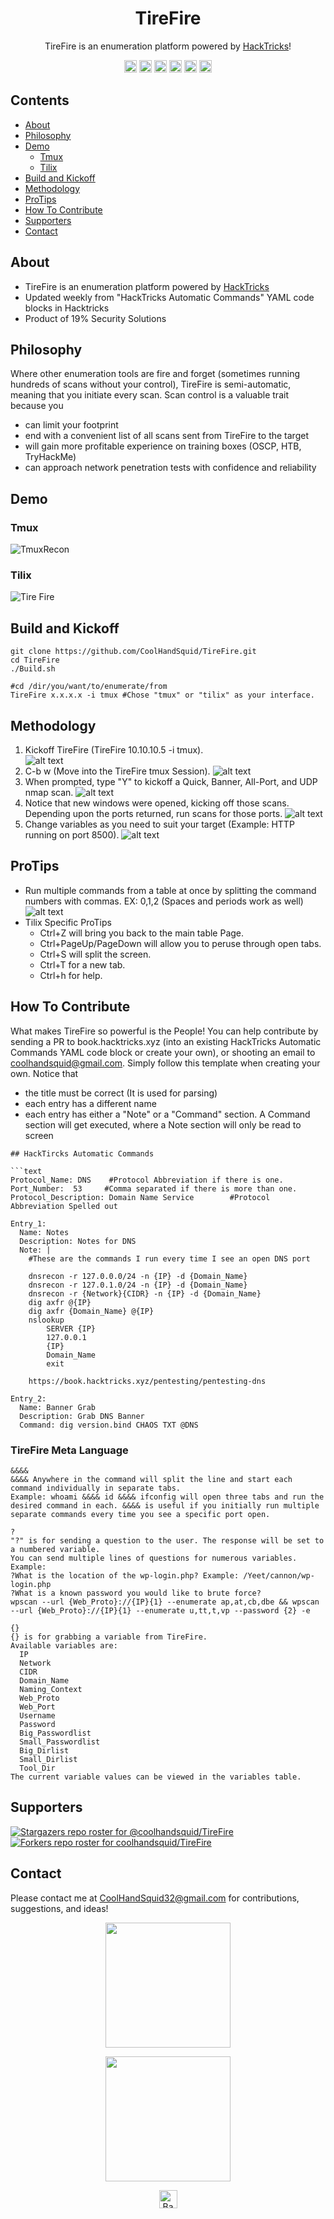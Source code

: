 <h1 align="center">TireFire</h1>
<p align="center">TireFire is an enumeration platform powered by <a href="https://book.hacktricks.xyz">HackTricks</a>!</p>
<p align="center">
  <a><img src="https://img.shields.io/badge/price-FREE-0098f7.svg" height="20"/></a>
  <a><img src="https://img.shields.io/github/license/mashape/apistatus.svg" height="20"/></a>
  <a><img src="https://img.shields.io/badge/OS-Kali-yellow.svg" height="20"/></a>
  <a><img src="https://img.shields.io/badge/python-3.7%2B-blue.svg" height="20"/></a>
  <a><img src="https://img.shields.io/badge/version-4.1.5-lightgrey.svg" height="20"/></a>
  <a href="https://twitter.com/intent/tweet?text=I%20love%20automating%20the%20scanning%20and%20enumeration%20capabilities%20I%20have%20with%20the%20enumeration%20platform%20powered%20by%20https%3A%2F%2Fbook.HackTricks.xyz%21%20It%20is%20so%20convenient%21&url=https://github.com/CoolHandSquid/TireFire&via=CoolHandSquid&hashtags=infosec,oscp,HackTheBox,kalilinux,pentesting"><img src="https://img.shields.io/twitter/url/http/shields.io.svg?style=social" alt="tweet" height="20"></a>
</p>

## Contents
  - [About](#about)
  - [Philosophy](#philosophy)
  - [Demo](#demo)
    - [Tmux](#tmux)
    - [Tilix](#tilix)
  - [Build and Kickoff](#build-and-kickoff)
  - [Methodology](#methodology)
  - [ProTips](#protips)
  - [How To Contribute](#how-to-contribute)
  - [Supporters](#supporters)
  - [Contact](#contact)

## About
- TireFire is an enumeration platform powered by [HackTricks](https://book.hacktricks.xyz)
- Updated weekly from "HackTricks Automatic Commands" YAML code blocks in Hacktricks
- Product of 19% Security Solutions

## Philosophy
Where other enumeration tools are fire and forget (sometimes running hundreds of scans without your control), TireFire is semi-automatic, meaning that you initiate every scan. Scan control is a valuable trait because you
- can limit your footprint
- end with a convenient list of all scans sent from TireFire to the target
- will gain more profitable experience on training boxes (OSCP, HTB, TryHackMe)
- can approach network penetration tests with confidence and reliability

## Demo

### Tmux
![TmuxRecon](https://github.com/CoolHandSquid/TireFire/blob/TireFire_V4/Videos/TmuxRecon.gif)
### Tilix
![Tire Fire](https://github.com/CoolHandSquid/TireFire/blob/TireFire_V4/Videos/TireFire_tilix_demo.gif)

## Build and Kickoff
```
git clone https://github.com/CoolHandSquid/TireFire.git
cd TireFire
./Build.sh

#cd /dir/you/want/to/enumerate/from
TireFire x.x.x.x -i tmux #Chose "tmux" or "tilix" as your interface.
```

## Methodology
1. Kickoff TireFire (TireFire 10.10.10.5 -i tmux).  
  ![alt text](https://coolhandsquid.github.io/TireFire/Images/TireFire_Kickoff_1.png)
2. C-b w (Move into the TireFire tmux Session).
  ![alt text](https://coolhandsquid.github.io/TireFire/Images/TireFire_Kickoff_2.png)
3. When prompted, type "Y" to kickoff a Quick, Banner, All-Port, and UDP nmap scan.
  ![alt text](https://coolhandsquid.github.io/TireFire/Images/TmuxRecon_Init_2.png)
4. Notice that new windows were opened, kicking off those scans. Depending upon the ports returned, run scans for those ports.
  ![alt text](https://coolhandsquid.github.io/TireFire/Images/TmuxRecon_InAction_3.png)
5. Change variables as you need to suit your target (Example: HTTP running on port 8500).
  ![alt text](https://coolhandsquid.github.io/TireFire/Images/TmuxRecon_Variables_6.png)

## ProTips
- Run multiple commands from a table at once by splitting the command numbers with commas. EX: 0,1,2 (Spaces and periods work as well)
![alt text](https://coolhandsquid.github.io/TireFire/Images/4_split.png)
- Tilix Specific ProTips
  - Ctrl+Z will bring you back to the main table Page.
  - Ctrl+PageUp/PageDown will allow you to peruse through open tabs.
  - Ctrl+S will split the screen.
  - Ctrl+T for a new tab.
  - Ctrl+h for help.

## How To Contribute
What makes TireFire so powerful is the People! You can help contribute by sending a PR to book.hacktricks.xyz (into an existing HackTricks Automatic Commands YAML code block or create your own), or shooting an email to coolhandsquid@gmail.com. Simply follow this template when creating your own. Notice that
- the title must be correct (It is used for parsing)
- each entry has a different name
- each entry has either a "Note" or a "Command" section. A Command section will get executed, where a Note section will only be read to screen
```
## HackTircks Automatic Commands

```text
Protocol_Name: DNS    #Protocol Abbreviation if there is one.
Port_Number:  53     #Comma separated if there is more than one.
Protocol_Description: Domain Name Service        #Protocol Abbreviation Spelled out

Entry_1:
  Name: Notes
  Description: Notes for DNS
  Note: |
    #These are the commands I run every time I see an open DNS port

    dnsrecon -r 127.0.0.0/24 -n {IP} -d {Domain_Name}
    dnsrecon -r 127.0.1.0/24 -n {IP} -d {Domain_Name}
    dnsrecon -r {Network}{CIDR} -n {IP} -d {Domain_Name}
    dig axfr @{IP}
    dig axfr {Domain_Name} @{IP}
    nslookup
        SERVER {IP}
        127.0.0.1
        {IP}
        Domain_Name
        exit

    https://book.hacktricks.xyz/pentesting/pentesting-dns

Entry_2:
  Name: Banner Grab
  Description: Grab DNS Banner
  Command: dig version.bind CHAOS TXT @DNS
```

### TireFire Meta Language
```
&&&&
&&&& Anywhere in the command will split the line and start each command individually in separate tabs.
Example: whoami &&&& id &&&& ifconfig will open three tabs and run the desired command in each. &&&& is useful if you initially run multiple separate commands every time you see a specific port open.

?
"?" is for sending a question to the user. The response will be set to a numbered variable.
You can send multiple lines of questions for numerous variables.
Example:
?What is the location of the wp-login.php? Example: /Yeet/cannon/wp-login.php
?What is a known password you would like to brute force?
wpscan --url {Web_Proto}://{IP}{1} --enumerate ap,at,cb,dbe && wpscan --url {Web_Proto}://{IP}{1} --enumerate u,tt,t,vp --password {2} -e 

{}
{} is for grabbing a variable from TireFire.
Available variables are:
  IP
  Network
  CIDR
  Domain_Name
  Naming_Context
  Web_Proto
  Web_Port
  Username
  Password
  Big_Passwordlist
  Small_Passwordlist
  Big_Dirlist
  Small_Dirlist
  Tool_Dir
The current variable values can be viewed in the variables table.
```
## Supporters
[![Stargazers repo roster for @coolhandsquid/TireFire](https://reporoster.com/stars/coolhandsquid/TireFire)](https://github.com/coolhandsquid/TireFire/stargazers)
[![Forkers repo roster for coolhandsquid/TireFire](https://reporoster.com/forks/coolhandsquid/TireFire)](https://github.com/coolhandsquid/TireFire/network/members)

## Contact
Please contact me at CoolHandSquid32@gmail.com for contributions, suggestions, and ideas!  
<p align="center">
<img src="https://coolhandsquid.github.io/TireFire/Images/TireFireLogo1.png" width="200" />  
</p>
<p align="center">
<img src="https://coolhandsquid.github.io/TireFire/Images/CoolHandSquid.jpg" width="200" /> 
</p>

<p align="center"><a href="https://github.com/coolhandsquid/TireFire#Contents"><img src="https://coolhandsquid.github.io/TireFire/Images/backToTopButton.png" alt="Back to top" height="29"/></a></p>
